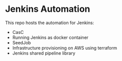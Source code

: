 # Jenkins Automation

This repo hosts the automation for Jenkins:
 - CasC
 - Running Jenkins as docker container
 - SeedJob
 - Infrastructure provisioning on AWS using terraform
 - Jenkins shared pipeline library